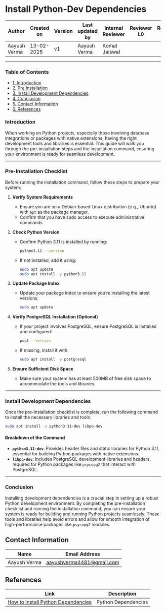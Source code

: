 #  Install Python-Dev Dependencies

| **Author** | **Created on** | **Version** | **Last updated by**|**Internal Reviewer** |**Reviewer L0** |**Reviewer L1** |**Reviewer L2** |
|------------|---------------------------|-------------|---------------------|-------------|-------------|-------------|-------------|
| Aayush Verma|   13-02-2025             | v1          | Aayush Verma        |  Komal Jaiswal |  |   |      |

---

### **Table of Contents**

  - [1. Introduction](#introduction)
  - [2. Pre Installation](#pre-installation-checklist)
  - [3. Install Development Dependencies](#install-development-dependencies)
  - [4. Conclusion](#conclusion)
  - [5. Contact Information](#contact-information)
  - [6. References](#references)


### **Introduction**

When working on Python projects, especially those involving database integrations or packages with native extensions, having the right development tools and libraries is essential. This guide will walk you through the pre-installation steps and the installation command, ensuring your environment is ready for seamless development.

---

### **Pre-Installation Checklist**

Before running the installation command, follow these steps to prepare your system:

1. **Verify System Requirements**  
   - Ensure you are on a Debian-based Linux distribution (e.g., Ubuntu) with `apt` as the package manager.  
   - Confirm that you have sudo access to execute administrative commands.

2. **Check Python Version**  
   - Confirm Python 3.11 is installed by running:  
     ```bash
     python3.11 --version
     ```  
   - If not installed, add it using:  
     ```bash
     sudo apt update
     sudo apt install -y python3.11
     ```

3. **Update Package Index**  
   - Update your package index to ensure you’re installing the latest versions:  
     ```bash
     sudo apt update
     ```

4. **Verify PostgreSQL Installation (Optional)**  
   - If your project involves PostgreSQL, ensure PostgreSQL is installed and configured:  
     ```bash
     psql --version
     ```  
   - If missing, install it with:  
     ```bash
     sudo apt install -y postgresql
     ```

6. **Ensure Sufficient Disk Space**  
   - Make sure your system has at least 500MB of free disk space to accommodate the tools and libraries.

---

### **Install Development Dependencies**

Once the pre-installation checklist is complete, run the following command to install the necessary libraries and tools:

```bash
sudo apt install -y python3.11-dev libpq-dev 
```

#### **Breakdown of the Command**
- **`python3.11-dev`**: Provides header files and static libraries for Python 3.11, essential for building Python packages with native extensions.  
- **`libpq-dev`**: Includes PostgreSQL development libraries and headers, required for Python packages like `psycopg2` that interact with PostgreSQL.  

---

### **Conclusion**

Installing development dependencies is a crucial step in setting up a robust Python development environment. By completing the pre-installation checklist and running the installation command, you can ensure your system is ready for building and running Python projects seamlessly. These tools and libraries help avoid errors and allow for smooth integration of high-performance packages like `psycopg2` modules.  

## Contact Information

| **Name**        | **Email Address**             |
|-----------------|------------------------------|
| Aayush Verma    | <aayushverma4481@gmail.com>  |

## References

| **Link**                                                                                                                     | **Description**                   |
|---------------------------------------------------------------------------------------------------------------|--------------------------------------------------|
| [How to install Python Dependencies](https://medium.com/django-unleashed/fixing-psycopg2-installation-errors-on-ubuntu-and-mac-a-simple-guide-277a777b3c50) | Python Dependencies  |

